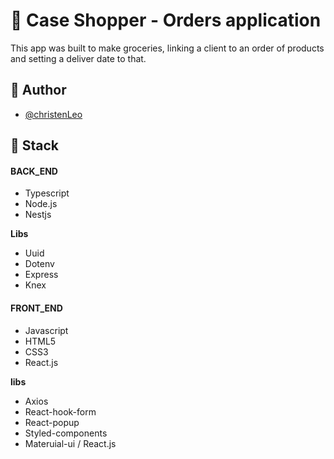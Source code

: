 # 🎯 Case Shopper - Orders application

This app was built to make groceries, linking a client to an order of products and setting a deliver date to that.

## 🚀 Author
- [@christenLeo](https://github.com/christenLeo)


## 📄 Stack

#### BACK_END
 - Typescript
 - Node.js
 - Nestjs
 
 **Libs**
 - Uuid
 - Dotenv
 - Express
 - Knex

#### FRONT_END
 - Javascript
 - HTML5
 - CSS3
 - React.js

 **libs**
 - Axios
 - React-hook-form
 - React-popup
 - Styled-components
 - Materuial-ui / React.js
